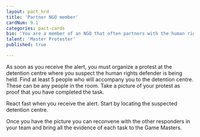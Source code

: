 ```yaml
---
layout: pact_hrd
title: 'Partner NGO member'
cardNum: 9.1
categories: pact-cards
bio: 'You are a member of an NGO that often partners with the human rights defender''s NGO. Your NGO is specialised in mobilising local and national activists to physical protests. You often work in solidarity with your partner NGOs.'
talent: 'Master Protester'
published: true

---
```


As soon as you receive the alert, you must organize a protest at the detention centre where you suspect the human rights defender is being held. Find at least 5 people who will accompany you to the detention centre. These can be any people in the room. Take a picture of your protest as proof that you have completed the task.

React fast when you receive the alert. Start by locating the suspected detention centre.

Once you have the picture you can reconvene with the other responders in your team and bring all the evidence of each task to the Game Masters.